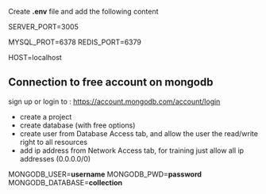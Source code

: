 Create **.env** file and add the following content

SERVER_PORT=3005

MYSQL_PROT=6378
REDIS_PORT=6379

HOST=localhost

## Connection to free account on mongodb
sign up or login to : https://account.mongodb.com/account/login
- create a project
- create database (with free options)
- create user from Database Access tab, and allow the user the read/write right to all resources
- add ip address from Network Access tab, for training just allow all ip addresses (0.0.0.0/0)


MONGODB_USER=**username**
MONGODB_PWD=**password**
MONGODB_DATABASE=**collection**
